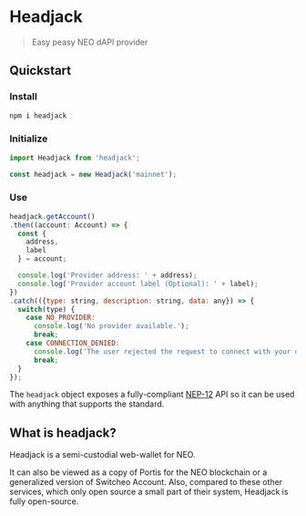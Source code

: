 # Headjack
> Easy peasy NEO dAPI provider

## Quickstart

### Install
```bash
npm i headjack
```

### Initialize
```js
import Headjack from 'headjack';

const headjack = new Headjack('mainnet');
```

### Use
```js
headjack.getAccount()
.then((account: Account) => {
  const {
    address,
    label
  } = account;

  console.log('Provider address: ' + address);
  console.log('Provider account label (Optional): ' + label);
})
.catch(({type: string, description: string, data: any}) => {
  switch(type) {
    case NO_PROVIDER:
      console.log('No provider available.');
      break;
    case CONNECTION_DENIED:
      console.log('The user rejected the request to connect with your dApp');
      break;
  }
});
```

The `headjack` object exposes a fully-compliant [NEP-12](https://github.com/nickfujita/proposals/blob/dapp-api/nep-12.mediawiki) API so it can be used with anything that supports the standard.

## What is headjack?
Headjack is a semi-custodial web-wallet for NEO.

It can also be viewed as a copy of Portis for the NEO blockchain or a generalized version of Switcheo Account. Also, compared to these other services, which only open source a small part of their system, Headjack is fully open-source.
